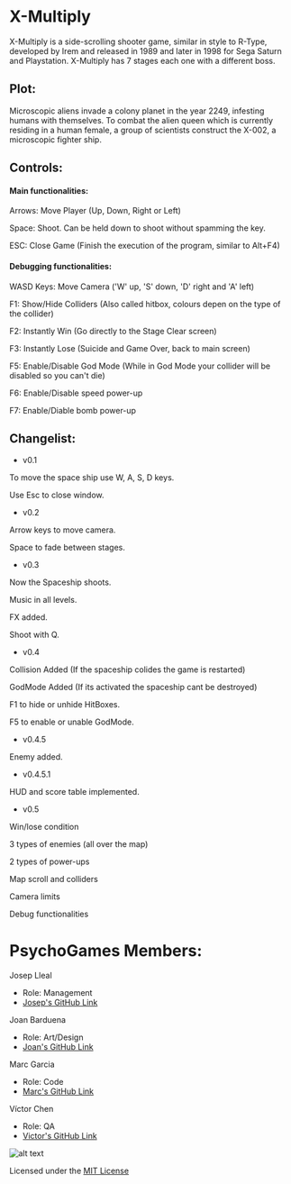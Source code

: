 # X-Multiply
X-Multiply is a side-scrolling shooter game, similar in style to R-Type, developed by Irem and released in 1989 and later in 1998 for Sega Saturn and Playstation. X-Multiply has 7 stages each one with a different boss.

## Plot:
Microscopic aliens invade a colony planet in the year 2249, infesting humans with themselves. 
To combat the alien queen which is currently residing in a human female, a group of scientists 
construct the X-002, a microscopic fighter ship.


## Controls:

#### Main functionalities:

Arrows: Move Player (Up, Down, Right or Left)

Space: Shoot. Can be held down to shoot without spamming the key.

ESC: Close Game (Finish the execution of the program, similar to Alt+F4)

#### Debugging functionalities:

WASD Keys: Move Camera ('W' up, 'S' down, 'D' right and 'A' left)

F1: Show/Hide Colliders (Also called hitbox, colours depen on the type of the collider)

F2: Instantly Win (Go directly to the Stage Clear screen)

F3: Instantly Lose (Suicide and Game Over, back to main screen)

F5: Enable/Disable God Mode (While in God Mode your collider will be disabled so you can't die)

F6: Enable/Disable speed power-up

F7: Enable/Diable bomb power-up

## Changelist:
- v0.1

To move the space ship use W, A, S, D keys.

Use Esc to close window.

- v0.2

Arrow keys to move camera.

Space to fade between stages.

- v0.3

Now the Spaceship shoots.

Music in all levels.

FX added.

Shoot with Q.

- v0.4

Collision Added (If the spaceship colides the game is restarted)

GodMode Added (If its activated the spaceship cant be destroyed)

F1 to hide or unhide HitBoxes.

F5 to enable or unable GodMode.

- v0.4.5

Enemy added.

- v0.4.5.1

HUD and score table implemented.

- v0.5

Win/lose condition

3 types of enemies (all over the map)

2 types of power-ups 

Map scroll and colliders

Camera limits

Debug functionalities

# PsychoGames Members:

Josep Lleal
   - Role: Management
   - [Josep's GitHub Link](https://github.com/JosepLleal)
   
Joan Barduena
   - Role: Art/Design
   - [Joan's GitHub Link](https://github.com/JoanBarduena)
   
Marc Garcia
   - Role: Code
   - [Marc's GitHub Link](https://github.com/marcgreig)
   
Víctor Chen
   - Role: QA
   - [Victor's GitHub Link](https://github.com/Scarzard)
   
   
![alt text](https://i.gyazo.com/236d95cb0994d9f54e56128f57ca4d8c.jpg "Team photo")

Licensed under the [MIT License](LICENSE)

